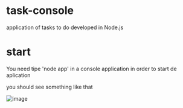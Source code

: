# task-console
application of tasks to do developed in Node.js

# start
You need tipe 'node app' in a console application in order to start de aplication

you should see something like that

![image](https://user-images.githubusercontent.com/49353435/186428051-daced315-8e05-47a1-9b84-e2e22bd3ffc9.png)

